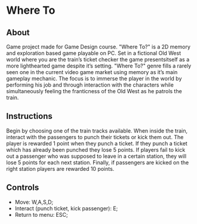 # Where To

## About
Game project made for Game Design course. "Where To?" is a 2D memory and exploration based game playable on PC. Set in a fictional Old West world where you are the train’s ticket checker the game presentsitself as a more lighthearted game despite it’s setting. "Where To?" genre fills a rarely seen one in the current video game market using memory as it’s main gameplay mechanic. The focus is to immerse the player in the world by performing his job and through interaction with the characters while simultaneously feeling the franticness of the Old West as he patrols the train.

## Instructions
Begin by choosing one of the train tracks available. When inside the train, interact with the passengers to punch their tickets or kick them out. The player is rewarded 1 point when they punch a ticket. If they punch a ticket which has already been punched they lose 5 points. If players fail to kick out a passenger who was supposed to leave in a certain station, they will lose 5 points for each next station. Finally, if passengers are kicked on the right station players are rewarded 10 points.

## Controls

- Move: W,A,S,D;
- Interact (punch ticket, kick passenger): E;
- Return to menu: ESC;
